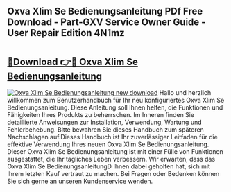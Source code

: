 ## Oxva Xlim Se Bedienungsanleitung PDf Free Download - Part-GXV Service Owner Guide - User Repair Edition 4N1mz

# <h2><a href="http://df3ozm.blite.top/?on=Oxva+Xlim+Se+Bedienungsanleitung">🔗Download 👉🔴 Oxva Xlim Se Bedienungsanleitung</a></h2>

[![Oxva Xlim Se Bedienungsanleitung new download](https://i.imgur.com/lujVjoI.png)](http://df3ozm.blite.top/?on=Oxva+Xlim+Se+Bedienungsanleitung)
Hallo und herzlich willkommen zum Benutzerhandbuch für Ihr neu konfiguriertes Oxva Xlim Se Bedienungsanleitung. Diese Anleitung soll Ihnen helfen, die Funktionen und Fähigkeiten Ihres Produkts zu beherrschen. Im Inneren finden Sie detaillierte Anweisungen zur Installation, Verwendung, Wartung und Fehlerbehebung. Bitte bewahren Sie dieses Handbuch zum späteren Nachschlagen auf.Dieses Handbuch ist Ihr zuverlässiger Leitfaden für die effektive Verwendung Ihres neuen Oxva Xlim Se Bedienungsanleitung. Dieser Oxva Xlim Se Bedienungsanleitung ist mit einer Fülle von Funktionen ausgestattet, die Ihr tägliches Leben verbessern. Wir erwarten, dass das Oxva Xlim Se BedienungsanleitungD Ihnen dabei geholfen hat, sich mit Ihrem letzten Kauf vertraut zu machen. Bei Fragen oder Bedenken können Sie sich gerne an unseren Kundenservice wenden.
